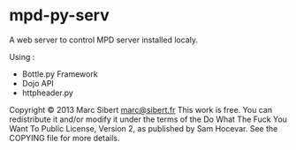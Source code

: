 mpd-py-serv
===========

A web server to control MPD server installed localy.

Using :
* Bottle.py Framework
* Dojo API
* httpheader.py

Copyright © 2013 Marc Sibert <marc@sibert.fr>
This work is free. You can redistribute it and/or modify it under the
terms of the Do What The Fuck You Want To Public License, Version 2,
as published by Sam Hocevar. See the COPYING file for more details.
